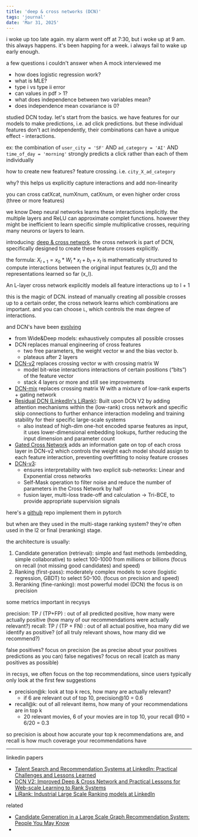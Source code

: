 ```yaml
---
title: 'deep & cross networks (DCN)'
tags: 'journal'
date: 'Mar 31, 2025'
---
```


i woke up too late again. my alarm went off at 7:30, but i woke up at 9 am. this always happens. it's been happing for a week. i always fail to wake up early enough.

a few questions i couldn't answer when A mock interviewed me

- how does logistic regression work?
- what is MLE?
- type i vs type ii error
- can values in pdf > 1?
- what does independence between two variables mean?
- does independence mean covariance is 0?

studied DCN today. let's start from the basics. we have features for our models to make predictions, i.e. ad click predictions. but these individual features don't act independently, their combinations can have a unique effect - interactions.

ex: the combination of `user_city = 'SF'` AND `ad_category = 'AI'` AND `time_of_day = 'morning'` strongly predicts a click rather than each of them individually

how to create new features? feature crossing. i.e. `city_X_ad_category`

why? this helps us explicitly capture interactions and add non-linearity

you can cross catXcat, numXnum, catXnum, or even higher order cross (three or more features)

we know Deep neural networks learns these interactions implicitly. the multiple layers and ReLU can approximate complet functions. however they might be inefficient to learn specific simple multiplicative crosses, requiring many neurons or layers to learn.

introducing: [deep & cross network](https://paperswithcode.com/method/dcn-v2). the cross network is part of DCN, specifically designed to create these feature crosses explicitly.

the formula: $X_{l+1} = x_0 * {W_l * x_l + b_l} + x_l$ is mathematically structured to compute interactions between the original input features (x_0) and the representations learned so far (x_l).

An L-layer cross network explicitly models all feature interactions up to l + 1

this is the magic of DCN. instead of manually creating all possible crosses up to a certain order, the cross network learns which combinations are important. and you can choose `L`, which controls the max degree of interactions.

and DCN's have been [evolving](https://mlfrontiers.substack.com/p/the-rise-of-deep-and-cross-networks)

- from Wide&Deep models: exhaustively computes all possible crosses
- DCN replaces manual engineering of cross features
  - two free parameters, the weight vector w and the bias vector b.
  - plateaus after 2 layers
- [DCN-v2](https://arxiv.org/abs/2008.13535) replaces crossing vector w with crossing matrix W
  - model bit-wise interactions interactions of certain positions (“bits”) of the feature vector
  - stack 4 layers or more and still see improvements
- [DCN-mix](https://arxiv.org/pdf/2008.13535) replaces crossing matrix W with a mixture of low-rank experts + gating network
- [Residual DCN (LinkedIn's LiRank)](https://arxiv.org/pdf/2402.06859): Built upon DCN V2 by adding attention mechanisms within the (low-rank) cross network and specific skip connections to further enhance interaction modeling and training stability for their specific large-scale systems
  - also instead of high-dim one-hot encoded sparse features as input, it uses lower-dimensional embedding lookups, further reducing the input dimension and parameter count
- [Gated Cross Network](https://arxiv.org/abs/2311.04635) adds an information gate on top of each cross layer in DCN-v2 which controls the weight each model should assign to each feature interaction, preventing overfitting to noisy feature crosses
- [DCN-v3](https://arxiv.org/pdf/2407.13349v6):
  - ensures interpretability with two explicit sub-networks: Linear and Exponential cross networks
  - Self-Mask operation to filter noise and reduce the number of parameters in the Cross Network by half
  - fusion layer, multi-loss trade-off and calculation -> Tri-BCE, to provide appropriate supervision signals

here's a [github](https://github.com/shenweichen/DeepCTR-Torch?tab=readme-ov-file) repo implement them in pytorch

but when are they used in the multi-stage ranking system? they're often used in the l2 or final (reranking) stage.

the architecture is usually:

1. Candidate generation (retrieval): simple and fast methods (embedding, simple collaborative) to select 100-1000 from millions or billions (focus on recall (not missing good candidates) and speed)
2. Ranking (first-pass): moderately complex models to score (logistic regression, GBDT) to select 50-100. (focus on precision and speed)
3. Reranking (fine-ranking): most powerful model (DCN) the focus is on precision

some metrics important in recysys

precision: TP / (TP+FP) : out of all predicted positive, how many were actually positive (how many of our recommendations were actually relevant?)
recall: TP / (TP + FN) : out of all actual positive, hoa many did we identify as positive? (of all truly relevant shows, how many did we recommend?)

false positives? focus on precision (be as precise about your positives predictions as you can)
false negatives? focus on recall (catch as many positives as possible)

in recsys, we often focus on the top recommendations, since users typically only look at the first few suggestions

- precision@k: look at top k recs, how many are actually relevant?
  - if 6 are relevant out of top 10, precision@10 = 0.6
- recall@k: out of all relevant items, how many of your recommendations are in top k
  - 20 relevant movies, 6 of your movies are in top 10, your recall @10 = 6/20 = 0.3

so precision is about how accurate your top k recommendations are, and recall is how much coverage your recommendations have

---

linkedin papers

- [Talent Search and Recommendation Systems at LinkedIn: Practical Challenges and Lessons Learned](https://arxiv.org/pdf/1809.06481)
- [DCN V2: Improved Deep & Cross Network and Practical Lessons for Web-scale Learning to Rank Systems](https://arxiv.org/pdf/2008.13535)
- [LiRank: Industrial Large Scale Ranking models at LinkedIn](https://arxiv.org/pdf/2402.06859)

related

- [Candidate Generation in a Large Scale Graph Recommendation System: People You May Know](https://www.linkedin.com/blog/engineering/recommendations/candidate-generation-in-a-large-scale-graph-recommendation-system-people-you-may-know)
-
